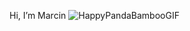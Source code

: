 Hi, I’m Marcin
![HappyPandaBambooGIF](https://user-images.githubusercontent.com/99171810/176547095-e49f0c52-ba6d-4692-8e62-278cb03f3d89.gif)
